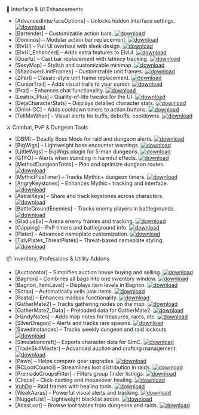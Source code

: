 🧩 Interface & UI Enhancements
- [AdvancedInterfaceOptions] – Unlocks hidden interface settings. [![download](https://img.shields.io/badge/download-zip-blue)](https://github.com/dopalone/Addons-7.3.5/raw/main/Addons/AdvancedInterfaceOptions.zip)
- [Bartender] – Customizable action bars. [![download](https://img.shields.io/badge/download-zip-blue)](https://github.com/dopalone/Addons-7.3.5/raw/main/Addons/Bartender.zip)
- [Dominos] – Modular action bar replacement. [![download](https://img.shields.io/badge/download-zip-blue)](https://github.com/dopalone/Addons-7.3.5/raw/main/Addons/Dominos.zip)
- [ElvUI] – Full UI overhaul with sleek design. [![download](https://img.shields.io/badge/download-zip-blue)](https://github.com/dopalone/Addons-7.3.5/raw/main/Addons/ElvUI.zip)
- [ElvUI_Enhanced] – Adds extra features to ElvUI. [![download](https://img.shields.io/badge/download-zip-blue)](https://github.com/dopalone/Addons-7.3.5/raw/main/Addons/ElvUI_Enhanced.zip)
- [Quartz] – Cast bar replacement with latency tracking. [![download](https://img.shields.io/badge/download-zip-blue)](https://github.com/dopalone/Addons-7.3.5/raw/main/Addons/Quartz.zip)
- [SexyMap] – Stylish and customizable minimap. [![download](https://img.shields.io/badge/download-zip-blue)](https://github.com/dopalone/Addons-7.3.5/raw/main/Addons/SexyMap.zip)
- [ShadowedUnitFrames] – Customizable unit frames. [![download](https://img.shields.io/badge/download-zip-blue)](https://github.com/dopalone/Addons-7.3.5/raw/main/Addons/ShadowedUnitFrames.zip)
- [ZPerl] – Classic-style unit frame replacement. [![download](https://img.shields.io/badge/download-zip-blue)](https://github.com/dopalone/Addons-7.3.5/raw/main/Addons/ZPerl.zip)
- [CursorTrail] – Adds visual trails to your cursor. [![download](https://img.shields.io/badge/download-zip-blue)](https://github.com/dopalone/Addons-7.3.5/raw/main/Addons/CursorTrail.zip)
- [Prat] – Enhances chat functionality. [![download](https://img.shields.io/badge/download-zip-blue)](https://github.com/dopalone/Addons-7.3.5/raw/main/Addons/Prat.zip)
- [Leatrix_Plus] – Quality-of-life tweaks for the UI. [![download](https://img.shields.io/badge/download-zip-blue)](https://github.com/dopalone/Addons-7.3.5/raw/main/Addons/Leatrix_Plus.zip)
- [DejaCharacterStats] – Displays detailed character stats. [![download](https://img.shields.io/badge/download-zip-blue)](https://github.com/dopalone/Addons-7.3.5/raw/main/Addons/DejaCharacterStats.zip)
- [Omni-CC] – Adds cooldown timers to action buttons. [![download](https://img.shields.io/badge/download-zip-blue)](https://github.com/dopalone/Addons-7.3.5/raw/main/Addons/Omni-CC.zip)
- [TellMeWhen] – Visual alerts for buffs, debuffs, cooldowns. [![download](https://img.shields.io/badge/download-zip-blue)](https://github.com/dopalone/Addons-7.3.5/raw/main/Addons/TellMeWhen.zip)

⚔️ Combat, PvP & Dungeon Tools
- [DBM] – Deadly Boss Mods for raid and dungeon alerts. [![download](https://img.shields.io/badge/download-zip-blue)](https://github.com/dopalone/Addons-7.3.5/raw/main/Addons/DBM.zip)
- [BigWigs] – Lightweight boss encounter warnings. [![download](https://img.shields.io/badge/download-zip-blue)](https://github.com/dopalone/Addons-7.3.5/raw/main/Addons/BigWigs.zip)
- [LittleWigs] – BigWigs plugin for 5-man dungeons. [![download](https://img.shields.io/badge/download-zip-blue)](https://github.com/dopalone/Addons-7.3.5/raw/main/Addons/LittleWigs.zip)
- [GTFO] – Alerts when standing in harmful effects. [![download](https://img.shields.io/badge/download-zip-blue)](https://github.com/dopalone/Addons-7.3.5/raw/main/Addons/GTFO.zip)
- [MethodDungeonTools] – Plan and optimize dungeon routes. [![download](https://img.shields.io/badge/download-zip-blue)](https://github.com/dopalone/Addons-7.3.5/raw/main/Addons/MethodDungeonTools.zip)
- [MythicPlusTimer] – Tracks Mythic+ dungeon timers. [![download](https://img.shields.io/badge/download-zip-blue)](https://github.com/dopalone/Addons-7.3.5/raw/main/Addons/MythicPlusTimer.zip)
- [AngryKeystones] – Enhances Mythic+ tracking and interface. [![download](https://img.shields.io/badge/download-zip-blue)](https://github.com/dopalone/Addons-7.3.5/raw/main/Addons/AngryKeystones.zip)
- [AstralKeys] – Share and track keystones across characters. [![download](https://img.shields.io/badge/download-zip-blue)](https://github.com/dopalone/Addons-7.3.5/raw/main/Addons/AstralKeys.zip)
- [BattleGroundEnemies] – Tracks enemy players in battlegrounds. [![download](https://img.shields.io/badge/download-zip-blue)](https://github.com/dopalone/Addons-7.3.5/raw/main/Addons/BattleGroundEnemies.zip)
- [GladiusEx] – Arena enemy frames and tracking. [![download](https://img.shields.io/badge/download-zip-blue)](https://github.com/dopalone/Addons-7.3.5/raw/main/Addons/GladiusEx.zip)
- [Capping] – PvP timers and battleground info. [![download](https://img.shields.io/badge/download-zip-blue)](https://github.com/dopalone/Addons-7.3.5/raw/main/Addons/Capping.zip)
- [Plater] – Advanced nameplate customization. [![download](https://img.shields.io/badge/download-zip-blue)](https://github.com/dopalone/Addons-7.3.5/raw/main/Addons/Plater.zip)
- [TidyPlates_ThreatPlates] – Threat-based nameplate styling. [![download](https://img.shields.io/badge/download-zip-blue)](https://github.com/dopalone/Addons-7.3.5/raw/main/Addons/TidyPlates_ThreatPlates.zip)

📦 Inventory, Professions & Utility Addons
- [Auctionator] – Simplifies auction house buying and selling. [![download](https://img.shields.io/badge/download-zip-blue)](https://github.com/dopalone/Addons-7.3.5/raw/main/Addons/Auctionator.zip)
- [Bagnon] – Combines all bags into one inventory window. [![download](https://img.shields.io/badge/download-zip-blue)](https://github.com/dopalone/Addons-7.3.5/raw/main/Addons/Bagnon.zip)
- [Bagnon_ItemLevel] – Displays item levels in Bagnon. [![download](https://img.shields.io/badge/download-zip-blue)](https://github.com/dopalone/Addons-7.3.5/raw/main/Addons/Bagnon_ItemLevel.zip)
- [Scrap] – Automatically sells junk items. [![download](https://img.shields.io/badge/download-zip-blue)](https://github.com/dopalone/Addons-7.3.5/raw/main/Addons/Scrap.zip)
- [Postal] – Enhances mailbox functionality. [![download](https://img.shields.io/badge/download-zip-blue)](https://github.com/dopalone/Addons-7.3.5/raw/main/Addons/Postal.zip)
- [GatherMate2] – Tracks gathering nodes on the map. [![download](https://img.shields.io/badge/download-zip-blue)](https://github.com/dopalone/Addons-7.3.5/raw/main/Addons/GatherMate2.zip)
- [GatherMate2_Data] – Preloaded data for GatherMate2. [![download](https://img.shields.io/badge/download-zip-blue)](https://github.com/dopalone/Addons-7.3.5/raw/main/Addons/GatherMate2_Data.zip)
- [HandyNotes] – Adds map notes for treasures, rares, etc. [![download](https://img.shields.io/badge/download-zip-blue)](https://github.com/dopalone/Addons-7.3.5/raw/main/Addons/HandyNotes.zip)
- [SilverDragon] – Alerts and tracks rare spawns. [![download](https://img.shields.io/badge/download-zip-blue)](https://github.com/dopalone/Addons-7.3.5/raw/main/Addons/SilverDragon.zip)
- [SavedInstances] – Tracks weekly dungeon and raid lockouts. [![download](https://img.shields.io/badge/download-zip-blue)](https://github.com/dopalone/Addons-7.3.5/raw/main/Addons/SavedInstances.zip)
- [Simulationcraft] – Exports character data for SimC. [![download](https://img.shields.io/badge/download-zip-blue)](https://github.com/dopalone/Addons-7.3.5/raw/main/Addons/Simulationcraft.zip)
- [TradeSkillMaster] – Advanced auction and crafting management. [![download](https://img.shields.io/badge/download-zip-blue)](https://github.com/dopalone/Addons-7.3.5/raw/main/Addons/TradeSkillMaster.zip)
- [Pawn] – Helps compare gear upgrades. [![download](https://img.shields.io/badge/download-zip-blue)](https://github.com/dopalone/Addons-7.3.5/raw/main/Addons/Pawn.zip)
- [RCLootCouncil] – Streamlines loot distribution in raids. [![download](https://img.shields.io/badge/download-zip-blue)](https://github.com/dopalone/Addons-7.3.5/raw/main/Addons/RCLootCouncil.zip)
- [PremadeGroupsFilter] – Filters group finder listings. [![download](https://img.shields.io/badge/download-zip-blue)](https://github.com/dopalone/Addons-7.3.5/raw/main/Addons/PremadeGroupsFilter.zip)
- [Clique] – Click-casting and mouseover healing. [![download](https://img.shields.io/badge/download-zip-blue)](https://github.com/dopalone/Addons-7.3.5/raw/main/Addons/Clique.zip)
- [VuhDo](https://github.com/dopalone/Addons-7.3.5/raw/main/Addons/VuhDo.zip) – Raid frames with healing tools. [![download](https://img.shields.io/badge/download-zip-blue)](https://github.com/dopalone/Addons-7.3.5/raw/main/Addons/VuhDo.zip)
- [WeakAuras] – Powerful visual alerts and tracking. [![download](https://img.shields.io/badge/download-zip-blue)](https://github.com/dopalone/Addons-7.3.5/raw/main/Addons/WeakAuras.zip)
- [NuggetList] – Lightweight blacklist addon. [![download](https://img.shields.io/badge/download-zip-blue)](https://github.com/dopalone/Addons-7.3.5/raw/main/Addons/NuggetList.zip)
- [AtlasLoot] – Browse loot tables from dungeons and raids. [![download](https://img.shields.io/badge/download-zip-blue)](https://github.com/dopalone/Addons-7.3.5/raw/main/Addons/AtlasLoot.zip)

